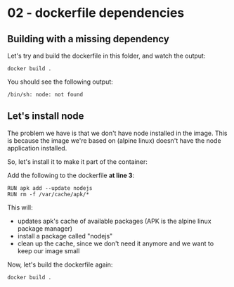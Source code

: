 # 02 - dockerfile dependencies

## Building with a missing dependency
Let's try and build the dockerfile in this folder, and watch the output:

```
docker build .
```

You should see the following output:

```
/bin/sh: node: not found
```

## Let's install node
The problem we have is that we don't have node installed in the image. This is because the image we're based on (alpine linux) doesn't have the node application installed.

So, let's install it to make it part of the container:

Add the following to the dockerfile **at line 3**:
```
RUN apk add --update nodejs
RUN rm -f /var/cache/apk/*
```
This will:
- updates apk's cache of available packages (APK is the alpine linux package manager)
- install a package called "nodejs"
- clean up the cache, since we don't need it anymore and we want to keep our image small

Now, let's build the dockerfile again:
```
docker build .
```
